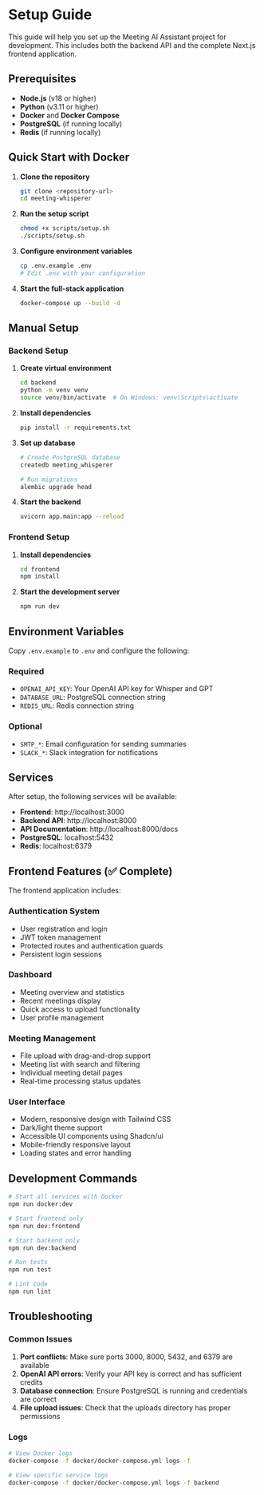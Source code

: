 # Setup Guide

This guide will help you set up the Meeting AI Assistant project for development. This includes both the backend API and the complete Next.js frontend application.

## Prerequisites

- **Node.js** (v18 or higher)
- **Python** (v3.11 or higher)
- **Docker** and **Docker Compose**
- **PostgreSQL** (if running locally)
- **Redis** (if running locally)

## Quick Start with Docker

1. **Clone the repository**
   ```bash
   git clone <repository-url>
   cd meeting-whisperer
   ```

2. **Run the setup script**
   ```bash
   chmod +x scripts/setup.sh
   ./scripts/setup.sh
   ```

3. **Configure environment variables**
   ```bash
   cp .env.example .env
   # Edit .env with your configuration
   ```

4. **Start the full-stack application**
   ```bash
   docker-compose up --build -d
   ```

## Manual Setup

### Backend Setup

1. **Create virtual environment**
   ```bash
   cd backend
   python -m venv venv
   source venv/bin/activate  # On Windows: venv\Scripts\activate
   ```

2. **Install dependencies**
   ```bash
   pip install -r requirements.txt
   ```

3. **Set up database**
   ```bash
   # Create PostgreSQL database
   createdb meeting_whisperer
   
   # Run migrations
   alembic upgrade head
   ```

4. **Start the backend**
   ```bash
   uvicorn app.main:app --reload
   ```

### Frontend Setup

1. **Install dependencies**
   ```bash
   cd frontend
   npm install
   ```

2. **Start the development server**
   ```bash
   npm run dev
   ```

## Environment Variables

Copy `.env.example` to `.env` and configure the following:

### Required
- `OPENAI_API_KEY`: Your OpenAI API key for Whisper and GPT
- `DATABASE_URL`: PostgreSQL connection string
- `REDIS_URL`: Redis connection string

### Optional
- `SMTP_*`: Email configuration for sending summaries
- `SLACK_*`: Slack integration for notifications

## Services

After setup, the following services will be available:

- **Frontend**: http://localhost:3000
- **Backend API**: http://localhost:8000
- **API Documentation**: http://localhost:8000/docs
- **PostgreSQL**: localhost:5432
- **Redis**: localhost:6379

## Frontend Features (✅ Complete)

The frontend application includes:

### Authentication System
- User registration and login
- JWT token management
- Protected routes and authentication guards
- Persistent login sessions

### Dashboard
- Meeting overview and statistics
- Recent meetings display
- Quick access to upload functionality
- User profile management

### Meeting Management
- File upload with drag-and-drop support
- Meeting list with search and filtering
- Individual meeting detail pages
- Real-time processing status updates

### User Interface
- Modern, responsive design with Tailwind CSS
- Dark/light theme support
- Accessible UI components using Shadcn/ui
- Mobile-friendly responsive layout
- Loading states and error handling

## Development Commands

```bash
# Start all services with Docker
npm run docker:dev

# Start frontend only
npm run dev:frontend

# Start backend only
npm run dev:backend

# Run tests
npm run test

# Lint code
npm run lint
```

## Troubleshooting

### Common Issues

1. **Port conflicts**: Make sure ports 3000, 8000, 5432, and 6379 are available
2. **OpenAI API errors**: Verify your API key is correct and has sufficient credits
3. **Database connection**: Ensure PostgreSQL is running and credentials are correct
4. **File upload issues**: Check that the uploads directory has proper permissions

### Logs

```bash
# View Docker logs
docker-compose -f docker/docker-compose.yml logs -f

# View specific service logs
docker-compose -f docker/docker-compose.yml logs -f backend
```

